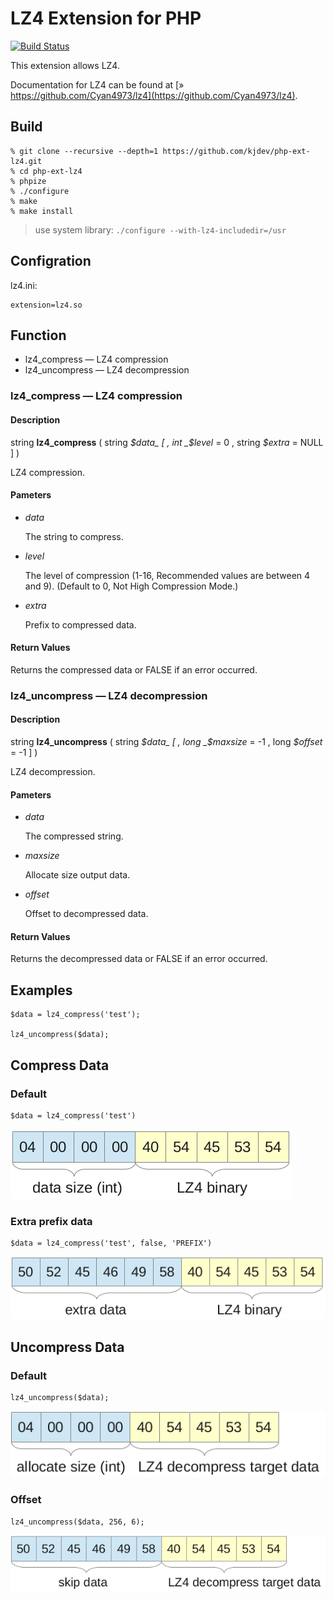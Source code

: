 # LZ4 Extension for PHP

[![Build Status](https://secure.travis-ci.org/kjdev/php-ext-lz4.png?branch=master)](http://travis-ci.org/kjdev/php-ext-lz4)

This extension allows LZ4.

Documentation for LZ4 can be found at
[» https://github.com/Cyan4973/lz4](https://github.com/Cyan4973/lz4).

## Build

    % git clone --recursive --depth=1 https://github.com/kjdev/php-ext-lz4.git
    % cd php-ext-lz4
    % phpize
    % ./configure
    % make
    % make install

> use system library: `./configure --with-lz4-includedir=/usr`

## Configration

lz4.ini:

    extension=lz4.so

## Function

* lz4\_compress — LZ4 compression
* lz4\_uncompress — LZ4 decompression

### lz4\_compress — LZ4 compression

#### Description

string **lz4\_compress** ( string _$data_ [ , int _$level_ = 0 , string _$extra_ = NULL ] )

LZ4 compression.

#### Pameters

* _data_

  The string to compress.

* _level_

  The level of compression (1-16, Recommended values are between 4 and 9).
  (Default to 0, Not High Compression Mode.)

* _extra_

  Prefix to compressed data.

#### Return Values

Returns the compressed data or FALSE if an error occurred.


### lz4\_uncompress — LZ4 decompression

#### Description

string **lz4\_uncompress** ( string _$data_ [ , long _$maxsize_ = -1 , long _$offset_ = -1 ] )

LZ4 decompression.

#### Pameters

* _data_

  The compressed string.

* _maxsize_

  Allocate size output data.

* _offset_

  Offset to decompressed data.

#### Return Values

Returns the decompressed data or FALSE if an error occurred.

## Examples

    $data = lz4_compress('test');

    lz4_uncompress($data);

## Compress Data

### Default

    $data = lz4_compress('test')

![compress-default](docs/compress-default.png)

### Extra prefix data

    $data = lz4_compress('test', false, 'PREFIX')

![compress-extra](docs/compress-extra.png)

## Uncompress Data

### Default

    lz4_uncompress($data);

![uncompress-default](docs/uncompress-default.png)

### Offset

    lz4_uncompress($data, 256, 6);

![uncompress-offset](docs/uncompress-offset.png)
